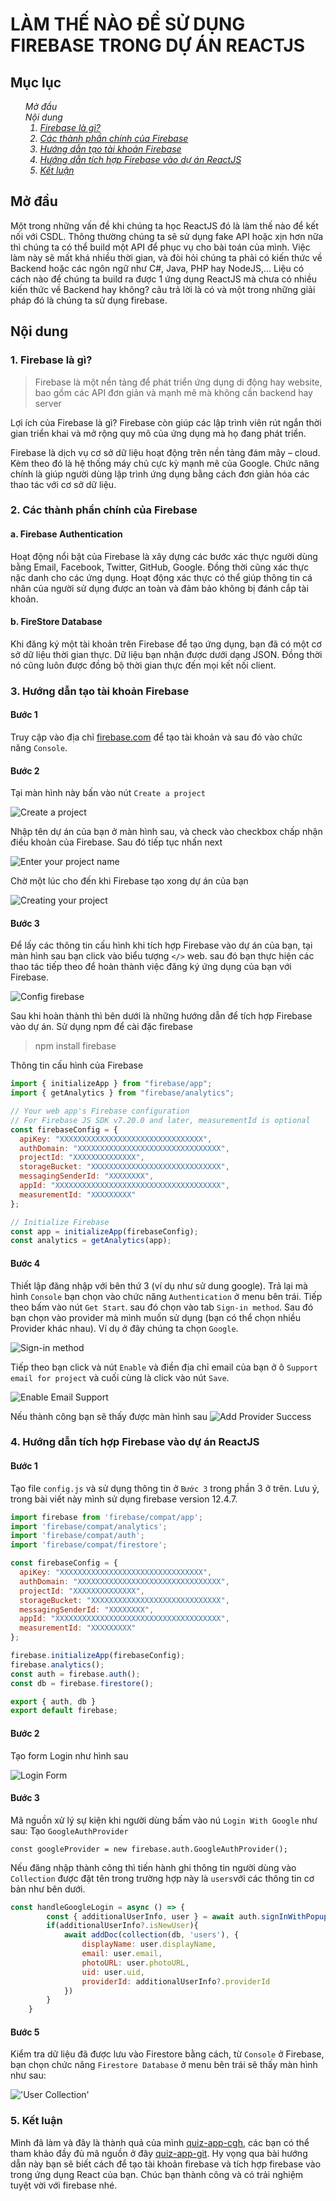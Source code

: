 <h1>LÀM THẾ NÀO ĐỂ SỬ DỤNG FIREBASE TRONG DỰ ÁN REACTJS</h1>

<h2>Mục lục</h2>

<ul style='list-style:none;'>
    <li style='font-style:italic;'>Mở đầu</li>
    <li style='font-style:italic;'>Nội dung
        <ol>
            <li style='font-style:italic;'><a href='#fb_1'>Firebase là gì?</a></li>
            <li style='font-style:italic;'><a href='#fb_2'>Các thành phần chính của Firebase</a></li>
            <li style='font-style:italic;'><a href='#fb_3'>Hướng dẫn tạo tài khoản Firebase</a></li>
            <li style='font-style:italic;'><a href='#fb_4'>Hướng dẫn tích hợp Firebase vào dự án ReactJS</a></li>
            <li style='font-style:italic;'><a href='#fb_5'>Kết luận</a></li>
        </ol>
    </li>
</ul>


<h2>Mở đầu</h2>

Một trong những vấn đề khi chúng ta học ReactJS đó là làm thế nào để kết nối với CSDL. Thông thường chúng ta sẽ sử dụng fake API hoặc xịn hơn nữa thì chúng ta có thể build một API để phục vụ cho bài toán của mình.
Việc làm này sẽ mất khá nhiều thời gian, và đòi hỏi chúng ta phải có kiến thức về Backend hoặc các ngôn ngữ như C#, Java, PHP hay NodeJS,...
Liệu có cách nào để chúng ta build ra được 1 ứng dụng ReactJS mà chưa có nhiều kiến thức về Backend hay không? câu trả lời là có và một trong những giải pháp đó là chúng ta sử dụng firebase.

<h2>Nội dung</h2>

<h3 id='fb_1' class='font-weight: bolder'>1. Firebase là gì?</h3>

>Firebase là một nền tảng để phát triển ứng dụng di động hay website, bao gồm các API đơn giản và mạnh mẽ mà không cần backend hay server

Lợi ích của Firebase là gì? Firebase còn giúp các lập trình viên rút ngắn thời gian triển khai và mở rộng quy mô của ứng dụng mà họ đang phát triển.

Firebase là dịch vụ cơ sở dữ liệu hoạt động trên nền tảng đám mây – cloud. Kèm theo đó là hệ thống máy chủ cực kỳ mạnh mẽ của Google. Chức năng chính là giúp người dùng lập trình ứng dụng bằng cách đơn giản hóa các thao tác với cơ sở dữ liệu.

<h3 id='fb_2' class='font-weight: bolder'>2. Các thành phần chính của Firebase</h3>

<h4>a. Firebase Authentication</h4>
Hoạt động nổi bật của Firebase là xây dựng các bước xác thực người dùng bằng Email, Facebook, Twitter, GitHub, Google. Đồng thời cũng xác thực nặc danh cho các ứng dụng. Hoạt động xác thực có thể giúp thông tin cá nhân của người sử dụng được an toàn và đảm bảo không bị đánh cắp tài khoản.

<h4>b. FireStore Database</h4>

Khi đăng ký một tài khoản trên Firebase để tạo ứng dụng, bạn đã có một cơ sở dữ liệu thời gian thực. Dữ liệu bạn nhận được dưới dạng JSON. Đồng thời nó cũng luôn được đồng bộ thời gian thực đến mọi kết nối client.

<h3 id='fb_3' class='font-weight: bolder'>3. Hướng dẫn tạo tài khoản Firebase</h3>

<h4>Bước 1</h4>

Truy cập vào địa chỉ [firebase.com](https://firebase.google.com/) để tạo tài khoản và sau đó vào chức năng `Console`.

<h4>Bước 2</h4>

Tại màn hình này bấn vào nút `Create a project`

![Create a project](image.png)

Nhập tên dự án của bạn ở màn hình sau, và check vào checkbox chấp nhận điều khoản của Firebase. Sau đó tiếp tục nhấn next

![Enter your project name](image-1.png)

Chờ một lúc cho đến khi Firebase tạo xong dự án của bạn

![Creating your project](image-2.png)

<h4>Bước 3</h4>

Để lấy các thông tin cấu hình khi tích hợp Firebase vào dự án của bạn, tại màn hình sau bạn click vào biểu tượng `</>` web. sau đó bạn thực hiện các thao tác tiếp theo để hoàn thành việc đăng ký ứng dụng của bạn với Firebase.

![Config firebase](image-3.png)

Sau khi hoàn thành thì bên dưới là những hướng dẫn để tích hợp Firebase vào dự án.
Sử dụng npm để cài đặc firebase

> npm install firebase

Thông tin cấu hình của Firebase

```js
import { initializeApp } from "firebase/app";
import { getAnalytics } from "firebase/analytics";

// Your web app's Firebase configuration
// For Firebase JS SDK v7.20.0 and later, measurementId is optional
const firebaseConfig = {
  apiKey: "XXXXXXXXXXXXXXXXXXXXXXXXXXXXXXXX",
  authDomain: "XXXXXXXXXXXXXXXXXXXXXXXXXXXXXXXX",
  projectId: "XXXXXXXXXXXXXX",
  storageBucket: "XXXXXXXXXXXXXXXXXXXXXXXXXXXXX",
  messagingSenderId: "XXXXXXXX",
  appId: "XXXXXXXXXXXXXXXXXXXXXXXXXXXXXXXXXXXXX",
  measurementId: "XXXXXXXXX"
};

// Initialize Firebase
const app = initializeApp(firebaseConfig);
const analytics = getAnalytics(app);
```

<h4>Bước 4</h4>

Thiết lập đăng nhập với bên thứ 3 (ví dụ như sử dung google). Trả lại mà hình `Console` bạn chọn vào chức năng `Authentication` ở menu bên trái. Tiếp theo bấm vào nút `Get Start`. sau đó chọn vào tab `Sign-in method`. Sau đó bạn chọn vào provider mà mình muốn sử dụng (bạn có thể chọn nhiều Provider khác nhau). Ví dụ ở đây chúng ta chọn `Google`.

![Sign-in method](image-4.png)

Tiếp theo bạn click và nút `Enable` và điền địa chỉ email của bạn ở ô `Support email for project` và cuối cùng là click vào nút `Save`.

![Enable Email Support](image-5.png)

Nếu thành công bạn sẽ thấy được màn hình sau
![Add Provider Success](image-6.png)

<h3 id='fb_4' class='font-weight: bolder'>4. Hướng dẫn tích hợp Firebase vào dự án ReactJS</h3>

<h4>Bước 1</h4>

Tạo file `config.js` và sử dụng thông tin ở `Bước 3` trong phần 3 ở trên. Lưu ý, trong 
bài viết này mình sử dụng firebase version 12.4.7.

```js
import firebase from 'firebase/compat/app';
import 'firebase/compat/analytics';
import 'firebase/compat/auth';
import 'firebase/compat/firestore';

const firebaseConfig = {
  apiKey: "XXXXXXXXXXXXXXXXXXXXXXXXXXXXXXXX",
  authDomain: "XXXXXXXXXXXXXXXXXXXXXXXXXXXXXXXX",
  projectId: "XXXXXXXXXXXXXX",
  storageBucket: "XXXXXXXXXXXXXXXXXXXXXXXXXXXXX",
  messagingSenderId: "XXXXXXXX",
  appId: "XXXXXXXXXXXXXXXXXXXXXXXXXXXXXXXXXXXXX",
  measurementId: "XXXXXXXXX"
};

firebase.initializeApp(firebaseConfig);
firebase.analytics();
const auth = firebase.auth();
const db = firebase.firestore();

export { auth, db }
export default firebase;
```
<h4>Bước 2</h4>

Tạo form Login như hình sau 

![Login Form](image-7.png)

<h4>Bước 3</h4>

Mã nguồn xử lý sự kiện khi người dùng bấm vào nú `Login With Google` như sau:
Tạo `GoogleAuthProvider`

`const googleProvider = new firebase.auth.GoogleAuthProvider();`

Nếu đăng nhập thành công thì tiến hành ghi thông tin người dùng vào `Collection` được đặt tên trong trường hợp này là `users`với các thông tin cơ bản như bên dưới.

```js
const handleGoogleLogin = async () => {
        const { additionalUserInfo, user } = await auth.signInWithPopup(googleProvider);
        if(additionalUserInfo?.isNewUser){
            await addDoc(collection(db, 'users'), {
                displayName: user.displayName,
                email: user.email,
                photoURL: user.photoURL,
                uid: user.uid,
                providerId: additionalUserInfo?.providerId
            })
        }
    }
```

<h4>Bước 5</h4>

Kiểm tra dữ liệu đã được lưu vào Firestore bằng cách, từ `Console` ở Firebase, bạn chọn chức năng `Firestore Database` ở menu bên trái sẽ thấy màn hình như sau:

!['User Collection'](image-8.png)


<h3 id='fb_5' class='font-weight: bolder'>5. Kết luận</h3>

Mình đã làm và đây là thành quả của mình [quiz-app-cgh](https://quiz-app-cgh.vercel.app/), các bạn có thể tham khảo đầy đủ mã nguồn ở đây [quiz-app-git](https://github.com/khoanguyen84/quiz-app.git).  Hy vọng qua bài hướng dẫn này bạn sẽ biết cách để tạo tài khoản firebase và tích hợp firebase vào trong ứng dụng React của bạn. Chúc bạn thành công và có trải nghiệm tuyệt vời với firebase nhé.